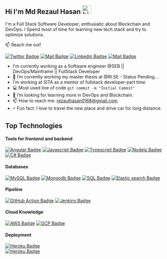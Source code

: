 ## Hi I'm Md Rezaul Hasan <img src="https://user-images.githubusercontent.com/1303154/88677602-1635ba80-d120-11ea-84d8-d263ba5fc3c0.gif" width="28px" alt="hi">

I'm a Full Stack Software Developer, enthusiatic about Blockchain and DevOps. I Spend most of time for learning new tech stack and try to optimize solutions.

:mailbox: Reach me out!

[![Twitter Badge](https://img.shields.io/badge/-Rezaul-1ca0f1?style=flat&labelColor=1ca0f1&logo=twitter&logoColor=white&link=https://twitter.com/home)](https://twitter.com/home) [![Mail Badge](https://img.shields.io/badge/-Rezaul-e74c3c?style=flat&labelColor=e74c3c&logo=youtube&logoColor=white)](https://youtube.com/mdrezaulhasan) [![Linkedin Badge](https://img.shields.io/badge/-Rezaul-0e76a8?style=flat&labelColor=0e76a8&logo=linkedin&logoColor=white)](https://www.linkedin.com/in/rezaul-hasan-437baa190/) [![Mail Badge](https://img.shields.io/badge/-Rezaul-c0392b?style=flat&labelColor=c0392b&logo=gmail&logoColor=white)](rezaulhasan0168@gmail.com)

<!-- TODO: Add last video link -->

- I'm currently working as a Software engineer @SEB || DevOps/Mainframe || FullStack Developer
- 🔭 I’m currently working my master thesis at @RI.SE - Status Pending...
- I'm working at SITA as a mentor of fullstack developer-part time
- :computer: Most used line of code `git commit -m "Initial Commit"`
- 🤔 I’m looking for learning more in DevOps and Blockchain.
- 📫 How to reach me: rezaulhasan0168@gmail.com.
- ⚡ Fun fact: I love to travel the new place and drive car for long distance.

## Top Technologies

<!-- TODO: Make technologies links takes you to repositories -->
#### Tools for frontend and backend
[![Angular Badge](https://img.shields.io/badge/-Angular-white?style=for-the-badge&labelColor=black&logo=angular&logoColor=red)](#) [![Javascript Badge](https://img.shields.io/badge/-Javascript-F0DB4F?style=for-the-badge&labelColor=black&logo=javascript&logoColor=F0DB4F)](#) [![Typescript Badge](https://img.shields.io/badge/-Typescript-007acc?style=for-the-badge&labelColor=black&logo=typescript&logoColor=007acc)](#) [![Nodejs Badge](https://img.shields.io/badge/-Nodejs-3C873A?style=for-the-badge&labelColor=black&logo=node.js&logoColor=3C873A)](#)
[![C# Badge](https://img.shields.io/badge/C%23-239120?style=for-the-badge&logo=c-sharp&logoColor=white)](#)

#### Databases

[![MySQL Badge](https://img.shields.io/badge/MySQL-00000F?style=for-the-badge&logo=mysql&logoColor=white)](#)
[![Mongodb Badge](https://img.shields.io/badge/MongoDB-4EA94B?style=for-the-badge&logo=mongodb&logoColor=white)](#)
[![SQL Badge](https://img.shields.io/badge/Microsoft%20SQL%20Sever-CC2927?style=for-the-badge&logo=microsoft%20sql%20server&logoColor=white)](#)
[![Elastic search Badge](https://img.shields.io/badge/Elastic_Search-005571?style=for-the-badge&logo=elasticsearch&logoColor=white)](#)

#### Pipeline
[![GitHub Action Badge](https://img.shields.io/badge/Github-black?style=for-the-badge&logo=Github&logoColor=white)](#)
[![Jenkins Badge](https://img.shields.io/badge/Jenkins-D24939?style=for-the-badge&logo=Jenkins&logoColor=white)](#)

#### Cloud Knowledge
[![AWS Badge](https://img.shields.io/badge/Amazon_AWS-232F3E?style=for-the-badge&logo=amazon-aws&logoColor=white)](#)
[![GCP Badge](https://img.shields.io/badge/Google_Cloud-4285F4?style=for-the-badge&logo=google-cloud&logoColor=white)](#)  

#### Deployment

[![Heroku Badge](https://img.shields.io/badge/Heroku-430098?style=for-the-badge&logo=heroku&logoColor=white)](#)  
[![Heroku Badge](https://img.shields.io/badge/Azure_DevOps-0078D7?style=for-the-badge&logo=azure-devops&logoColor=white)](#)  
